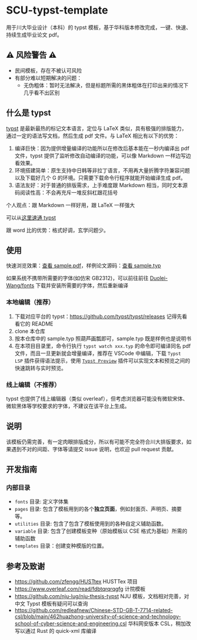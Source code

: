 # SCU-typst-template

用于川大毕业设计（本科）的 typst 模板，基于华科版本修改完成，一键、快速、持续生成毕业论文 pdf。

## ⚠️ 风险警告 ⚠️

- 民间模板，存在不被认可风险
- 有部分难以短期解决的问题：
  - 无伪粗体：暂时无法解决，但是标题所需的黑体粗体在打印出来的情况下几乎看不出区别

## 什么是 typst

[typst](https://github.com/typst/typst) 是最新最热的标记文本语言，定位与 LaTeX 类似，具有极强的排版能力，通过一定的语法写文档，然后生成 pdf 文件。与 LaTeX 相比有以下的优势：

1. 编译巨快：因为提供增量编译的功能所以在修改后基本能在一秒内编译出 pdf 文件，typst 提供了监听修改自动编译的功能，可以像 Markdown 一样边写边看效果。
2. 环境搭建简单：原生支持中日韩等非拉丁语言，不用再大量折腾字符兼容问题以及下载好几个 G 的环境。只需要下载命令行程序就能开始编译生成 pdf。
3. 语法友好：对于普通的排版需求，上手难度跟 Markdown 相当，同时文本源码阅读性高：不会再充斥一堆反斜杠跟花括号

个人观点：跟 Markdown 一样好用，跟 LaTeX 一样强大

可以从[这里速通 typst](https://typst.app/docs/tutorial)

跟 word 比的优势：格式好调，玄学问题少。

## 使用

快速浏览效果：[查看 sample.pdf](./sample.pdf)，样例论文源码：[查看 sample.typ](./sample.typ)

如果系统不携带所需要的字体(如仿宋 GB2312)，可以前往前往 [Duolei-Wang/fonts](https://github.com/Duolei-Wang/fonts) 下载并安装所需要的字体，然后重新编译

### 本地编辑（推荐）

1. 下载对应平台的 typst：https://github.com/typst/typst/releases 记得先看看它的 README
2. clone 本仓库
3. 按本仓库中的 sample.typ 照葫芦画瓢即可，sample.typ 既是样例也是说明书
4. 在本项目目录里，命令行执行 `typst watch xxx.typ` 的命令即可编译同名 pdf 文件，而且一旦更新就会增量编译，推荐在 VSCode 中编辑，下载 `Typst LSP` 插件获得语法提示，使用 [`Typst Preview`](https://github.com/enter-tainer/typst-preview-vscode) 插件可以实现文本和预览之间的快速跳转与实时预览。

### 线上编辑（不推荐）

typst 也提供了线上编辑器（类似 overleaf），但考虑浏览器可能没有微软宋体、微软黑体等学校要求的字体，不建议在该平台上生成。

## 说明

该模板仍需完善，有一定肉眼排版成分，所以有可能不完全符合川大排版要求，如果遇到不对的间距、字体等请提交 issue 说明，也欢迎 pull request 贡献。

## 开发指南

### 内部目录

- `fonts` 目录: 定义字体集
- `pages` 目录: 包含了模板用到的各个**独立页面**，例如封面页、声明页、摘要等。
- `utilities` 目录: 包含了包含了模板使用到的各种自定义辅助函数。
- `variable` 目录: 包含了创建模板变种（原始模板以 CSE 格式为基础）所需的辅助函数
- `templates` 目录：创建变种模版的位置。

## 参考及致谢

- https://github.com/zfengg/HUSTtex HUSTTex 项目
- https://www.overleaf.com/read/fdbtqrqrqgfg 计院模板
- https://github.com/nju-lug/nju-thesis-typst NJU 模板，文档相对完善，对中文 Typst 模板有疑问可以查询
- https://github.com/redleafnew/Chinese-STD-GB-T-7714-related-csl/blob/main/462huazhong-university-of-science-and-technology-school-of-cyber-science-and-engineering.csl 华科网安版本 CSL，稍加改写以通过 Rust 的 quick-xml 库编译
